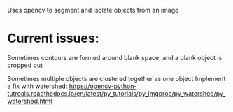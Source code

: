Uses opencv to segment and isolate objects from an image

Current issues:
==============
Sometimes contours are formed around blank space, and a blank object is cropped out

Sometimes multiple objects are clustered together as one object
Implement a fix with watershed: https://opencv-python-tutroals.readthedocs.io/en/latest/py_tutorials/py_imgproc/py_watershed/py_watershed.html